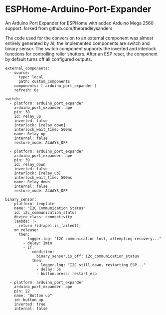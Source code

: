 # ESPHome-Arduino-Port-Expander
An Arduino Port Expander for ESPHome with added Arduino Mega 2560 support.
forked from github.com/thebradleysanders

The code used for the conversion to an external component was almost entirely generated by AI; the implemented components are switch and binary sensor. The switch component supports the inverted and interlock functions for controlling roller shutters. After an ESP reset, the component by default turns off all configured outputs.

```
external_components:
  - source:
      type: local
      path: custom_components  
    components: [ arduino_port_expander ]
    refresh: 0s

switch:
  - platform: arduino_port_expander
    arduino_port_expander: ape
    pin: 38
    id: relay_up
    inverted: false
    interlock: [relay_down]
    interlock_wait_time: 500ms
    name: Relay up
    internal: false
    restore_mode: ALWAYS_OFF

  - platform: arduino_port_expander
    arduino_port_expander: ape
    pin: 39
    id: relay_down
    inverted: false
    interlock: [relay_up]
    interlock_wait_time: 500ms
    name: Relay down
    internal: false
    restore_mode: ALWAYS_OFF

binary_sensor:
  - platform: template
    name: "I2C Communication Status"
    id: i2c_communication_status
    device_class: connectivity
    lambda: |-
      return !id(ape).is_failed();
    on_release: 
      then:
        - logger.log: "I2C communication lost, attempting recovery..."
        - delay: 2min
        - if:
            condition:
              binary_sensor.is_off: i2c_communication_status
            then:
              - logger.log: "I2C still down, restarting ESP..."
              - delay: 5s
              - button.press: restart_esp

  - platform: arduino_port_expander
    arduino_port_expander: ape
    pin: 22
    name: "Button up"
    id: button_up
    inverted: true
    internal: false
```
